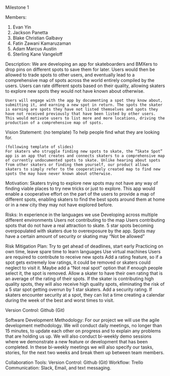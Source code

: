 Milestone 1

Members:
1) Evan Yin
2) Jackson Panetta
3) Blake Christian Galbavy
4) Fatin Zawani Kamaruzaman
5) Adam Marcus Austin
6) Sterling Kane Vangeloff

Description:
	We are developing an app for skateboarders and BMXers to drop pins on different spots to save them for later. Users would then be allowed to trade spots to other users, and eventually lead to a comprehensive map of spots across the world entirely compiled by the users. Users can rate different spots based on their quality, allowing skaters to explore new spots they would not have known about otherwise.

	Users will engage with the app by documenting a spot they know about, submitting it, and earning a new spot in return. The spots the skater is earning are spots they have not listed themselves and spots they have not received previously that have been listed by other users. This would motivate users to list more and more locations, driving the production of a comprehensive map of spots.

Vision Statement:
	(no template)
	To help people find what they are looking for.

	(following template of slides)
	For skaters who struggle finding new spots to skate, the “Skate Spot” app is an app that creates and connects skaters to a comprehensive map of currently undocumented spots to skate. Unlike hearing about spots from other skaters or finding them yourself, our product allows skaters to simply refer to the cooperatively created map to find new spots the may have never known about otherwise.

Motivation:
	Skaters trying to explore new spots may not have any way of finding viable places to try new tricks or just to explore. This app would enable a cooperative effort on the part of the users to provide a map of different spots, enabling skaters to find the best spots around them at home or in a new city they may not have explored before.

Risks:
	In experience in the languages we use
	Developing across multiple different environments
	Users not contributing to the map
	Users contributing spots that do not have a real attraction to skate.
	5 star spots becoming overpopulated with skaters due to overexposure by the app.
	Spots may have a certain amount of security or skating may “Not be allowed”

Risk Mitigation Plan:
	Try to get ahead of deadlines, start early
	Practicing on own time, leave spare time to learn languages
	Use virtual machines
	Users are required to contribute to receive new spots
	Add a rating feature, so if a spot gets extremely low ratings, it could be removed or skaters could neglect to visit it. Maybe add a “Not real spot” option that if enough people select it, the spot is removed.
	Allow a skater to have their own rating that is an average of the rating of their spots. If the skater is contributing high quality spots, they will also receive high quality spots, eliminating the risk of a 5 star spot getting overrun by 1 star skaters.
	Add a security rating. If skaters encounter security at a spot, they can list a time creating a calendar during the week of the best and worst times to visit.

Version Control:
	Github (Git)

Software Development Methodology:
	For our project we will use the agile development methodology. We will conduct daily meetings, no longer than 15 minutes, to update each other on progress and to explain any problems that are holding us up. We will also conduct bi-weekly demo sessions where we demonstrate a new feature or development that has been completed. In these bi-weekly meetings we will also specify our tasks, stories, for the next two weeks and break them up between team members.

Collaboration Tools:
	Version Control: Github (Git)
	Workflow: Trello
	Communication: Slack, Email, and text messaging.
